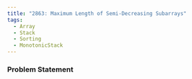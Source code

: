 ```yaml
---
title: "2863: Maximum Length of Semi-Decreasing Subarrays"
tags:
  - Array
  - Stack
  - Sorting
  - MonotonicStack
---
```

### Problem Statement

